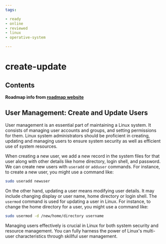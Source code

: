 ```yaml
---
tags:

- ready
- online
- reviewed
- linux
- operative-system

---
```


# create-update

## Contents

__Roadmap info from [roadmap website](https://roadmap.sh/linux/user-management/create-update)__

## User Management: Create and Update Users

User management is an essential part of maintaining a Linux system. It consists of managing user accounts and groups, and setting permissions for them. Linux system administrators should be proficient in creating, updating and managing users to ensure system security as well as efficient use of system resources.

When creating a new user, we add a new record in the system files for that user along with other details like home directory, login shell, and password. We can create new users with `useradd` or `adduser` commands. For instance, to create a new user, you might use a command like:

```bash
sudo useradd newuser
```

On the other hand, updating a user means modifying user details. It may include changing display or user name, home directory or login shell. The `usermod` command is used for updating a user in Linux. For instance, to change the home directory for a user, you might use a command like:

```bash
sudo usermod -d /new/home/directory username
```

Managing users effectively is crucial in Linux for both system security and resource management. You can fully harness the power of Linux's multi-user characteristics through skillful user management.
